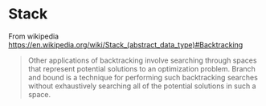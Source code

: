# Stack

From wikipedia https://en.wikipedia.org/wiki/Stack_(abstract_data_type)#Backtracking

> Other applications of backtracking involve searching through spaces that represent potential solutions to an optimization problem. Branch and bound is a technique for performing such backtracking searches without exhaustively searching all of the potential solutions in such a space.
